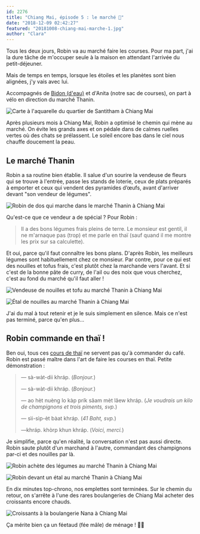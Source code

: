 ```yaml
---
id: 2276
title: "Chiang Mai, épisode 5 : le marché 🥕"
date: "2018-12-09 02:42:27"
featured: "20181008-chiang-mai-marche-1.jpg"
author: "Clara"
---
```


Tous les deux jours, Robin va au marché faire les courses. Pour ma part, j'ai la
dure tâche de m'occuper seule à la maison en attendant l'arrivée du
petit-déjeuner.

Mais de temps en temps, lorsque les étoiles et les planètes sont bien alignées,
j'y vais avec lui.

Accompagnés de
[Bidon (d'eau)](https://eaudepoisson.com/2018/11/30/chiang-mai-episode-3-notre-bidon-deau/)
et d'Anita (notre sac de courses), on part à vélo en direction du marché Thanin.

![Carte à l'aquarelle du quartier de Santitham à Chiang Mai](20181209-chiang-mai-carte-santitham.jpg "Carte de Robin à l'aquarelle qui montre, en rouge, la route qu'on prend pour aller au marché")

Après plusieurs mois à Chiang Mai, Robin a optimisé le chemin qui mène au
marché. On évite les grands axes et on pédale dans de calmes ruelles vertes où
des chats se prélassent. Le soleil encore bas dans le ciel nous chauffe
doucement la peau.

## Le marché Thanin

Robin a sa routine bien établie. Il salue d'un sourire la vendeuse de fleurs qui
se trouve à l'entrée, passe les stands de loterie, ceux de plats préparés à
emporter et ceux qui vendent des pyramides d’œufs, avant d'arriver devant "son
vendeur de légumes".

![Robin de dos qui marche dans le marché Thanin à Chiang Mai](20181008-chiang-mai-marche-6.jpg)

Qu'est-ce que ce vendeur a de spécial ? Pour Robin :

> Il a des bons légumes frais pleins de terre. Le monsieur est gentil, il ne
> m'arnaque pas (trop) et me parle en thaï (sauf quand il me montre les prix sur
> sa calculette).

Et oui, parce qu'il faut connaître les bons plans. D'après Robin, les meilleurs
légumes sont habituellement chez ce monsieur. Par contre, pour ce qui est des
nouilles et tofus frais, c'est plutôt chez la marchande vers l'avant. Et si
c'est de la bonne pâte de curry, de l'ail ou des noix que vous cherchez, c'est
au fond du marché qu'il faut aller !

![Vendeuse de nouilles et tofu au marché Thanin à Chiang Mai](20181008-chiang-mai-marche-4.jpg)

![Étal de nouilles au marché Thanin à Chiang Mai](20181008-chiang-mai-marche-3.jpg)

J'ai du mal à tout retenir et je le suis simplement en silence. Mais ce n'est
pas terminé, parce qu'en plus...

## Robin commande en thaï !

Ben oui, tous ces
[cours de thaï](https://eaudepoisson.com/2018/12/07/chiang-mai-episode-4-apprendre-le-thai/)
ne servent pas qu'à commander du café. Robin est passé maître dans l'art de
faire les courses en thaï. Petite démonstration :

> — sà-wàt-dii khráp. (_Bonjour._)
>
> — sà-wàt-dii khráp. (_Bonjour._)
>
> — ao hèt nuèng lo kàp prík sǎam mèt lǎew khráp. (_Je voudrais un kilo de
> champignons et trois piments, svp._)
>
> — sìi-sìp-èt bàat khráp. (_41 Baht, svp._)
>
> —khráp. khòrp khun khráp. (_Voici, merci._)

Je simplifie, parce qu'en réalité, la conversation n'est pas aussi directe.
Robin saute plutôt d'un marchand à l'autre, commandant des champignons par-ci et
des nouilles par là.

![Robin achète des légumes au marché Thanin à Chiang Mai](20181008-chiang-mai-marche-2.jpg)

![Robin devant un étal au marché Thanin à Chiang Mai](20181008-chiang-mai-marche-5.jpg)

En dix minutes top-chrono, nos emplettes sont terminées. Sur le chemin du
retour, on s'arrête à l'une des rares boulangeries de Chiang Mai acheter des
croissants encore chauds.

![Croissants à la boulangerie Nana à Chiang Mai](20181008-chiang-mai-boulangerie.jpg)

Ça mérite bien ça un féetaud (fée mâle) de ménage ! 🧚‍♂️

